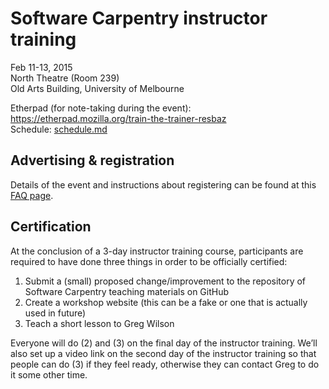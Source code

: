 # Software Carpentry instructor training

Feb 11-13, 2015  
North Theatre (Room 239)    
Old Arts Building, University of Melbourne

Etherpad (for note-taking during the event): https://etherpad.mozilla.org/train-the-trainer-resbaz  
Schedule: [schedule.md](https://github.com/resbaz/2015-02-11-instructor-training/blob/master/schedule.md)

## Advertising & registration

Details of the event and instructions about registering can be found at this [FAQ page](http://resbaz.tumblr.com/instructor-training).  
  
## Certification

At the conclusion of a 3-day instructor training course, participants are required to have done three things in order to be officially certified:  

1. Submit a (small) proposed change/improvement to the repository of Software Carpentry teaching materials on GitHub
2. Create a workshop website (this can be a fake or one that is actually used in future)
3. Teach a short lesson to Greg Wilson

Everyone will do (2) and (3) on the final day of the instructor training. We’ll also set up a video link on the second day of the instructor training so that people can do (3) if they feel ready, otherwise they can contact Greg to do it some other time. 
